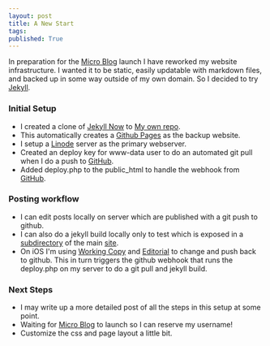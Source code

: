 ```yaml
---
layout: post
title: A New Start
tags: 
published: True
---
```


In preparation for the [Micro Blog](https://micro.blog/) launch I have reworked my website infrastructure.  I wanted it to be static, easily updatable with markdown files, and backed up in some way outside of my own domain.  So I decided to try [Jekyll](https://jekyllrb.com).

### Initial Setup

- I created a clone of [Jekyll Now](https://github.com/barryclark/jekyll-now) to [My own repo](https://github.com/jamiejenkins/jamiejenkins.github.io).
- This automatically creates a [Github Pages](https://pages.github.com/)  as the backup website.
- I setup a [Linode](https://linode.com) server as the primary webserver.
- Created an deploy key for www-data user to do an automated git pull when I do a push to [GitHub](https://github.com).
- Added deploy.php to the public_html to handle the webhook from [GitHub](https://github.com).

### Posting workflow

- I can edit posts locally on server which are published with a git push to github.
- I can also do a jekyll build locally only to test which is exposed in a [subdirectory](https://jamiejenkins.com/local/) of the main [site](https://jamiejenkins.com).
- On iOS I'm using [Working Copy](https://itunes.apple.com/us/app/working-copy-powerful-git-client/id896694807?mt=8) and [Editorial](https://itunes.apple.com/us/app/editorial/id673907758?mt=8) to change and push back to github.
  This in turn triggers the github webhook that runs the deploy.php on my server to do a git pull and jekyll build.
 
### Next Steps

- I may write up a more detailed post of all the steps in this setup at some point.
- Waiting for [Micro Blog](https://micro.blog) to launch so I can reserve my username!
- Customize the css and page layout a little bit.